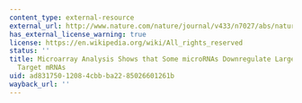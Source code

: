 ```yaml
---
content_type: external-resource
external_url: http://www.nature.com/nature/journal/v433/n7027/abs/nature03315.html
has_external_license_warning: true
license: https://en.wikipedia.org/wiki/All_rights_reserved
status: ''
title: Microarray Analysis Shows that Some microRNAs Downregulate Large Numbers of
  Target mRNAs
uid: ad831750-1208-4cbb-ba22-85026601261b
wayback_url: ''
---
```

